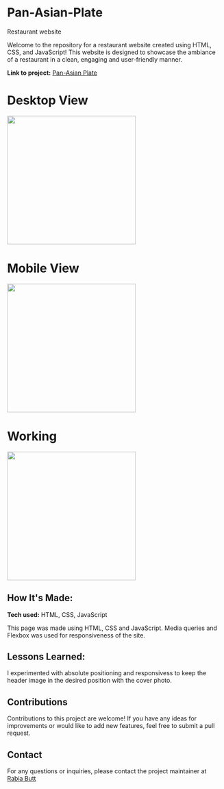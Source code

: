 # Pan-Asian-Plate
Restaurant website

Welcome to the repository for a restaurant website created using HTML, CSS, and JavaScript! This website is designed to showcase the ambiance of a restaurant in a clean, engaging and user-friendly manner.

**Link to project:** [Pan-Asian Plate](https://pan-asian-plate.netlify.app/)


# Desktop View

<img src="./images/pan-asian-plate.netlify.app_.png" width="300px">

# Mobile View
<img src="./images/pan-asian-plate.netlify.app_(iPhone 12 Pro).png" width="300px">

# Working
<img src="https://github.com/RabiaRB/Pan-Asian-Plate/assets/58439957/860e7d97-34e7-496d-a00f-0e144b5d1106" width="300px">



## How It's Made:

**Tech used:** HTML, CSS, JavaScript

This page was made using HTML, CSS and JavaScript. Media queries and Flexbox was used for responsiveness of the site. 

## Lessons Learned:

I experimented with absolute positioning and responsivess to keep the header image in the desired position with the cover photo. 

## Contributions

Contributions to this project are welcome! If you have any ideas for improvements or would like to add new features, feel free to submit a pull request.

## Contact

For any questions or inquiries, please contact the project maintainer at [Rabia Butt](mailto:air.bay.x@gmail.com?subject=[GitHub]%20Source%20Han%20Sans)
